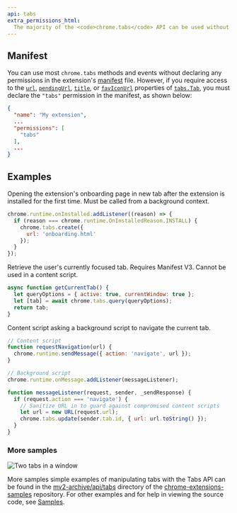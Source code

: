 ```yaml
---
api: tabs
extra_permissions_html:
  The majority of the <code>chrome.tabs</code> API can be used without declaring any permission. However, the <code>"tabs"</code> permission is required in order to populate the <code>url</code>, <code>pendingUrl</code>, <code>title</code>, and <code>favIconUrl</code> properties of <code><a href="#type-Tab">Tab</a></code>.
---
```


## Manifest

You can use most `chrome.tabs` methods and events without declaring any permissions in the
extension's [manifest][1] file. However, if you require access to the [`url`][2], [`pendingUrl`][3],
[`title`][4], or [`favIconUrl`][5] properties of [`tabs.Tab`][6], you must declare the `"tabs"`
permission in the manifest, as shown below:

```json
{
  "name": "My extension",
  ...
  "permissions": [
    "tabs"
  ],
  ...
}
```

## Examples

Opening the extension's onboarding page in new tab after the extension is installed for the first
time. Must be called from a background context.

```js
chrome.runtime.onInstalled.addListener((reason) => {
  if (reason === chrome.runtime.OnInstalledReason.INSTALL) {
    chrome.tabs.create({
      url: 'onboarding.html'
    });
  }
});
```

Retrieve the user's currently focused tab. Requires Manifest V3. Cannot be used in a content
script.

```js
async function getCurrentTab() {
  let queryOptions = { active: true, currentWindow: true };
  let [tab] = await chrome.tabs.query(queryOptions);
  return tab;
}
```

Content script asking a background script to navigate the current tab.

```js
// Content script
function requestNavigation(url) {
  chrome.runtime.sendMessage({ action: 'navigate', url });
}

// Background script
chrome.runtime.onMessage.addListener(messageListener);

function messageListener(request, sender, _sendResponse) {
  if (request.action === 'navigate') {
    // Sanitize URL in to guard against compromised content scripts
    let url = new URL(request.url);
    chrome.tabs.update(sender.tab.id, { url: url.toString() });
  }
}
```

### More samples

![Two tabs in a window](tabs.png)

More samples simple examples of manipulating tabs with the Tabs API can be found in the
[mv2-archive/api/tabs][7] directory of the [chrome-extensions-samples][samples-repo] repository. For
other examples and for help in viewing the source code, see [Samples][8].

[1]: /docs/extensions/mv2/tabs
[2]: #property-Tab-url
[3]: #property-Tab-pendingUrl
[4]: #property-Tab-title
[5]: #property-Tab-favIconUrl
[6]: #type-Tab
[7]: https://github.com/GoogleChrome/chrome-extensions-samples/tree/master/mv2-archive/api/tabs/
[8]: /docs/extensions/mv2/samples

[samples-repo]: https://github.com/GoogleChrome/chrome-extensions-samples
